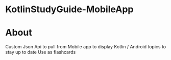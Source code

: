 # KotlinStudyGuide-MobileApp

# About
Custom Json Api to pull from
Mobile app to display Kotlin / Android topics to stay up to date
Use as flashcards
